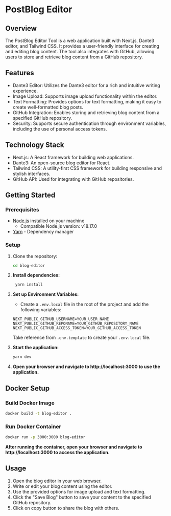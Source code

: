 # PostBlog Editor

## Overview

The PostBlog Editor Tool is a web application built with Next.js, Dante3 editor, and Tailwind CSS. It provides a user-friendly interface for creating and editing blog content. The tool also integrates with GitHub, allowing users to store and retrieve blog content from a GitHub repository.

## Features

- Dante3 Editor: Utilizes the Dante3 editor for a rich and intuitive writing experience.
- Image Upload: Supports image upload functionality within the editor.
- Text Formatting: Provides options for text formatting, making it easy to create well-formatted blog posts.
- GitHub Integration: Enables storing and retrieving blog content from a specified GitHub repository.
- Security: Supports secure authentication through environment variables, including the use of personal access tokens.

## Technology Stack

- Next.js: A React framework for building web applications.
- Dante3: An open-source blog editor for React.
- Tailwind CSS: A utility-first CSS framework for building responsive and stylish interfaces.
- GitHub API: Used for integrating with GitHub repositories.

## Getting Started

### Prerequisites

- [Node.js](https://nodejs.org/) installed on your machine
  - Compatible Node.js version: v18.17.0
- [Yarn](https://yarnpkg.com/) - Dependency manager

### Setup

1. Clone the repository:

   ```bash
   cd blog-editor
   ```

2) **Install dependencies:**

   ```bash
    yarn install

   ```

3) **Set up Environment Variables:**

   - Create a `.env.local` file in the root of the project and add the following variables:

   ```env
   NEXT_PUBLIC_GITHUB_USERNAME=YOUR_USER_NAME
   NEXT_PUBLIC_GITHUB_REPONAME=YOUR_GITHUB_REPOSITORY_NAME
   NEXT_PUBLIC_GITHUB_ACCESS_TOKEN=YOUR_GITHUB_ACCESS_TOKEN
   ```

   Take reference from `.env.template` to create your `.env.local` file.

3. **Start the application:**

   ```bash
   yarn dev

   ```

4. **Open your browser and navigate to http://localhost:3000 to use the application.**

## Docker Setup

### Build Docker Image

```bash
docker build -t blog-editor .
```

### Run Docker Container

```bash
docker run -p 3000:3000 blog-editor
```

**After running the container, open your browser and navigate to http://localhost:3000 to access the application.**

## Usage

1. Open the blog editor in your web browser.
2. Write or edit your blog content using the editor.
3. Use the provided options for image upload and text formatting.
4. Click the "Save Blog" button to save your content to the specified GitHub repository.
5. Click on copy button to share the blog with others.
